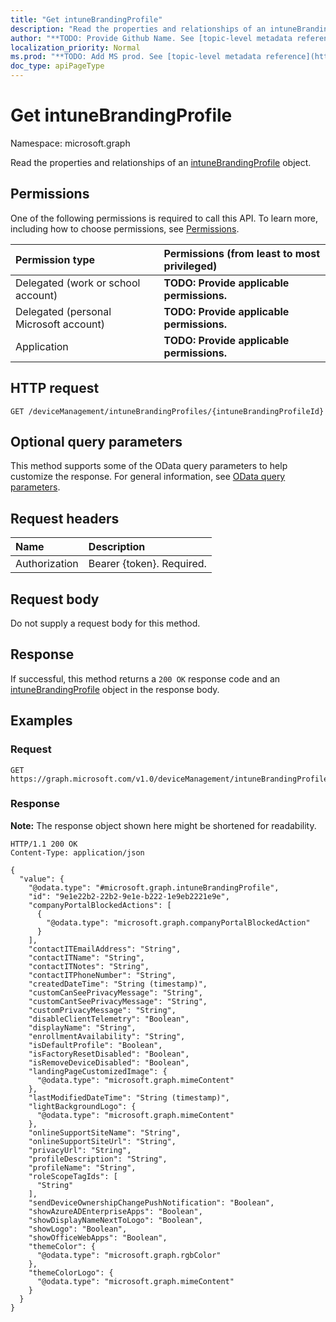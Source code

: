 ```yaml
---
title: "Get intuneBrandingProfile"
description: "Read the properties and relationships of an intuneBrandingProfile object."
author: "**TODO: Provide Github Name. See [topic-level metadata reference](https://msgo.azurewebsites.net/add/document/guidelines/metadata.html#topic-level-metadata)**"
localization_priority: Normal
ms.prod: "**TODO: Add MS prod. See [topic-level metadata reference](https://msgo.azurewebsites.net/add/document/guidelines/metadata.html#topic-level-metadata)**"
doc_type: apiPageType
---
```


# Get intuneBrandingProfile
Namespace: microsoft.graph



Read the properties and relationships of an [intuneBrandingProfile](../resources/intunebrandingprofile.md) object.

## Permissions
One of the following permissions is required to call this API. To learn more, including how to choose permissions, see [Permissions](/graph/permissions-reference).

|Permission type|Permissions (from least to most privileged)|
|:---|:---|
|Delegated (work or school account)|**TODO: Provide applicable permissions.**|
|Delegated (personal Microsoft account)|**TODO: Provide applicable permissions.**|
|Application|**TODO: Provide applicable permissions.**|

## HTTP request

<!-- {
  "blockType": "ignored"
}
-->
``` http
GET /deviceManagement/intuneBrandingProfiles/{intuneBrandingProfileId}
```

## Optional query parameters
This method supports some of the OData query parameters to help customize the response. For general information, see [OData query parameters](/graph/query-parameters).

## Request headers
|Name|Description|
|:---|:---|
|Authorization|Bearer {token}. Required.|

## Request body
Do not supply a request body for this method.

## Response

If successful, this method returns a `200 OK` response code and an [intuneBrandingProfile](../resources/intunebrandingprofile.md) object in the response body.

## Examples

### Request
<!-- {
  "blockType": "request",
  "name": "get_intunebrandingprofile"
}
-->
``` http
GET https://graph.microsoft.com/v1.0/deviceManagement/intuneBrandingProfiles/{intuneBrandingProfileId}
```


### Response
**Note:** The response object shown here might be shortened for readability.
<!-- {
  "blockType": "response",
  "truncated": true,
  "@odata.type": "microsoft.graph.intuneBrandingProfile"
}
-->
``` http
HTTP/1.1 200 OK
Content-Type: application/json

{
  "value": {
    "@odata.type": "#microsoft.graph.intuneBrandingProfile",
    "id": "9e1e22b2-22b2-9e1e-b222-1e9eb2221e9e",
    "companyPortalBlockedActions": [
      {
        "@odata.type": "microsoft.graph.companyPortalBlockedAction"
      }
    ],
    "contactITEmailAddress": "String",
    "contactITName": "String",
    "contactITNotes": "String",
    "contactITPhoneNumber": "String",
    "createdDateTime": "String (timestamp)",
    "customCanSeePrivacyMessage": "String",
    "customCantSeePrivacyMessage": "String",
    "customPrivacyMessage": "String",
    "disableClientTelemetry": "Boolean",
    "displayName": "String",
    "enrollmentAvailability": "String",
    "isDefaultProfile": "Boolean",
    "isFactoryResetDisabled": "Boolean",
    "isRemoveDeviceDisabled": "Boolean",
    "landingPageCustomizedImage": {
      "@odata.type": "microsoft.graph.mimeContent"
    },
    "lastModifiedDateTime": "String (timestamp)",
    "lightBackgroundLogo": {
      "@odata.type": "microsoft.graph.mimeContent"
    },
    "onlineSupportSiteName": "String",
    "onlineSupportSiteUrl": "String",
    "privacyUrl": "String",
    "profileDescription": "String",
    "profileName": "String",
    "roleScopeTagIds": [
      "String"
    ],
    "sendDeviceOwnershipChangePushNotification": "Boolean",
    "showAzureADEnterpriseApps": "Boolean",
    "showDisplayNameNextToLogo": "Boolean",
    "showLogo": "Boolean",
    "showOfficeWebApps": "Boolean",
    "themeColor": {
      "@odata.type": "microsoft.graph.rgbColor"
    },
    "themeColorLogo": {
      "@odata.type": "microsoft.graph.mimeContent"
    }
  }
}
```

